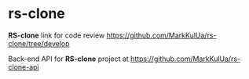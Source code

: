 # rs-clone

**RS-clone** link for code review https://github.com/MarkKulUa/rs-clone/tree/develop

Back-end API for **RS-clone** project at https://github.com/MarkKulUa/rs-clone-api


